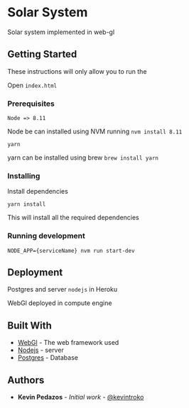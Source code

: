 # Solar System

Solar system implemented in web-gl

## Getting Started

These instructions will only allow you to run the 

Open `index.html`

### Prerequisites
```
Node => 8.11
```
Node be can installed using NVM running 
`nvm install 8.11`

```
yarn
```

yarn can be installed using brew
`brew install yarn`


### Installing
Install dependencies

```
yarn install
```

This will install all the required dependencies
### Running development

```
NODE_APP={serviceName} nvm run start-dev
```


## Deployment
Postgres and server `nodejs` in Heroku

WebGl deployed in compute engine

## Built With

* [WebGl](https://developer.mozilla.org/en-US/docs/Web/API/WebGL_API) - The web framework used
* [Nodejs](https://developer.mozilla.org/en-US/docs/Web/API/WebGL_API) - server
* [Postgres](https://developer.mozilla.org/en-US/docs/Web/API/WebGL_API) - Database

## Authors

* **Kevin Pedazos** - *Initial work* - [@kevintroko](https://github.com/kevintroko)
